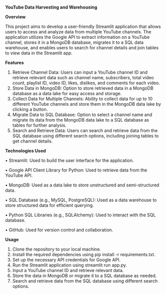 **YouTube Data Harvesting and Warehousing**

**Overview**

This project aims to develop a user-friendly Streamlit application that allows users to access and analyze data from multiple YouTube channels. The application utilizes the Google API to extract information on a YouTube channel, stores it in a MongoDB database, migrates it to a SQL data warehouse, and enables users to search for channel details and join tables to view data in the Streamlit app.

**Features**

1.	Retrieve Channel Data: Users can input a YouTube channel ID and retrieve relevant data such as channel name, subscribers, total video count, playlist ID, video ID, likes, dislikes, and comments for each video.
2.	Store Data in MongoDB: Option to store retrieved data in a MongoDB database as a data lake for easy access and storage.
3.	Collect Data for Multiple Channels: Ability to collect data for up to 10 different YouTube channels and store them in the MongoDB data lake by clicking a button.
4.	Migrate Data to SQL Database: Option to select a channel name and migrate its data from the MongoDB data lake to a SQL database as tables for further analysis.
5.	Search and Retrieve Data: Users can search and retrieve data from the SQL database using different search options, including joining tables to get channel details.

**Technologies Used**

•	Streamlit: Used to build the user interface for the application.

•	Google API Client Library for Python: Used to retrieve data from the YouTube API.


•	MongoDB: Used as a data lake to store unstructured and semi-structured data.

•	SQL Database (e.g., MySQL, PostgreSQL): Used as a data warehouse to store structured data for efficient querying.


•	Python SQL Libraries (e.g., SQLAlchemy): Used to interact with the SQL database.

•	GitHub: Used for version control and collaboration.

**Usage**

1.	Clone the repository to your local machine.
2.	Install the required dependencies using pip install -r requirements.txt.
3.	Set up the necessary API credentials for Google API.
4.	Run the Streamlit application using streamlit run app.py.
5.	Input a YouTube channel ID and retrieve relevant data.
6.	Store the data in MongoDB or migrate it to a SQL database as needed.
7.	Search and retrieve data from the SQL database using different search options.
